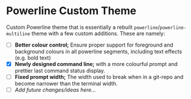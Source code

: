 # Powerline Custom Theme

Custom Powerline theme that is essentially a rebuilt
`powerline`/`powerline-multiline` theme with a few custom additions. These are
namely:

 - [ ] **Better colour control;** Ensure proper support for foreground and
       background colours in all powerline segments, including text effects
       (e.g. bold text)
 - [X] **Newly designed command line;** with a more colourful prompt and
       prettier last command status display.
 - [ ] **Fixed prompt width;** The width used to break when in a git-repo and
       become narrower than the terminal width.
 - [ ] *Add future changes/ideas here...*
